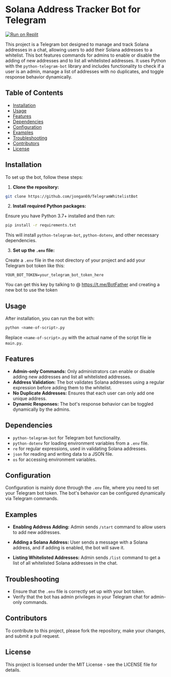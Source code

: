 
# Solana Address Tracker Bot for Telegram

[![Run on Replit](https://binbashbanana.github.io/deploy-buttons/buttons/official/replit.svg)](https://replit.com/github/@JonGan2/TelegramWhitelistBot)

This project is a Telegram bot designed to manage and track Solana addresses in a chat, allowing users to add their Solana addresses to a whitelist. This bot features commands for admins to enable or disable the adding of new addresses and to list all whitelisted addresses. It uses Python with the `python-telegram-bot` library and includes functionality to check if a user is an admin, manage a list of addresses with no duplicates, and toggle response behavior dynamically.

## Table of Contents

- [Installation](#installation)
- [Usage](#usage)
- [Features](#features)
- [Dependencies](#dependencies)
- [Configuration](#configuration)
- [Examples](#examples)
- [Troubleshooting](#troubleshooting)
- [Contributors](#contributors)
- [License](#license)

## Installation

To set up the bot, follow these steps:

1. **Clone the repository:**

```bash
git clone https://github.com/jongan69/TelegramWhitelistBot
```

2. **Install required Python packages:**

Ensure you have Python 3.7+ installed and then run:

```bash
pip install -r requirements.txt
```

This will install `python-telegram-bot`, `python-dotenv`, and other necessary dependencies.

3. **Set up the `.env` file:**

Create a `.env` file in the root directory of your project and add your Telegram bot token like this:

```plaintext
YOUR_BOT_TOKEN=your_telegram_bot_token_here
```

You can get this key by talking to @ https://t.me/BotFather
and creating a new bot to use the token

## Usage

After installation, you can run the bot with:

```bash
python <name-of-script>.py
```

Replace `<name-of-script>.py` with the actual name of the script file ie `main.py`.

## Features

- **Admin-only Commands:** Only administrators can enable or disable adding new addresses and list all whitelisted addresses.
- **Address Validation:** The bot validates Solana addresses using a regular expression before adding them to the whitelist.
- **No Duplicate Addresses:** Ensures that each user can only add one unique address.
- **Dynamic Responses:** The bot's response behavior can be toggled dynamically by the admins.

## Dependencies

- `python-telegram-bot` for Telegram bot functionality.
- `python-dotenv` for loading environment variables from a `.env` file.
- `re` for regular expressions, used in validating Solana addresses.
- `json` for reading and writing data to a JSON file.
- `os` for accessing environment variables.

## Configuration

Configuration is mainly done through the `.env` file, where you need to set your Telegram bot token. The bot's behavior can be configured dynamically via Telegram commands.

## Examples

- **Enabling Address Adding:**
  Admin sends `/start` command to allow users to add new addresses.

- **Adding a Solana Address:**
  User sends a message with a Solana address, and if adding is enabled, the bot will save it.

- **Listing Whitelisted Addresses:**
  Admin sends `/list` command to get a list of all whitelisted Solana addresses in the chat.

## Troubleshooting

- Ensure that the `.env` file is correctly set up with your bot token.
- Verify that the bot has admin privileges in your Telegram chat for admin-only commands.

## Contributors

To contribute to this project, please fork the repository, make your changes, and submit a pull request.

## License

This project is licensed under the MIT License - see the LICENSE file for details.
